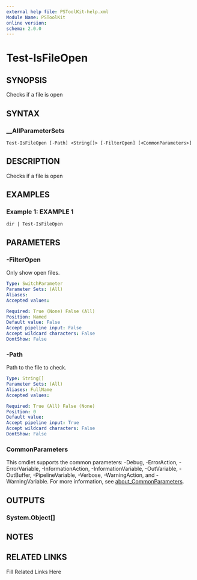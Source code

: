 ```yaml
---
external help file: PSToolKit-help.xml
Module Name: PSToolKit
online version: 
schema: 2.0.0
---
```


# Test-IsFileOpen

## SYNOPSIS

Checks if a file is open

## SYNTAX

### __AllParameterSets

```
Test-IsFileOpen [-Path] <String[]> [-FilterOpen] [<CommonParameters>]
```

## DESCRIPTION

Checks if a file is open


## EXAMPLES

### Example 1: EXAMPLE 1

```
dir | Test-IsFileOpen
```








## PARAMETERS

### -FilterOpen

Only show open files.

```yaml
Type: SwitchParameter
Parameter Sets: (All)
Aliases: 
Accepted values: 

Required: True (None) False (All)
Position: Named
Default value: False
Accept pipeline input: False
Accept wildcard characters: False
DontShow: False
```

### -Path

Path to the file to check.

```yaml
Type: String[]
Parameter Sets: (All)
Aliases: FullName
Accepted values: 

Required: True (All) False (None)
Position: 0
Default value: 
Accept pipeline input: True
Accept wildcard characters: False
DontShow: False
```


### CommonParameters

This cmdlet supports the common parameters: -Debug, -ErrorAction, -ErrorVariable, -InformationAction, -InformationVariable, -OutVariable, -OutBuffer, -PipelineVariable, -Verbose, -WarningAction, and -WarningVariable. For more information, see [about_CommonParameters](http://go.microsoft.com/fwlink/?LinkID=113216).

## OUTPUTS

### System.Object[]


## NOTES



## RELATED LINKS

Fill Related Links Here

